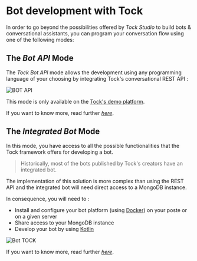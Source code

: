 # Bot development with Tock

In order to go beyond the possibilities offered by _Tock Studio_ to build bots & conversational assistants, 
you can program your conversation flow using one of the following modes:

## The _Bot API_ Mode

The _Tock Bot API_ mode allows the development using any programming language of your choosing by integrating Tock's conversational REST API :

![BOT API](../img/bot_api.png "BOT API")

This mode is only available on the [Tock's demo platform](https://demo.tock.ai/). 

If you want to know more, read further [_here_](bot-api.md).

## The _Integrated Bot_ Mode

In this mode, you have access to all the possible functionalities that the Tock framework offers for developing a bot.

> Historically, most of the bots published by Tock's creators have an integrated bot.
 
The implementation of this solution is more complex than using the REST API and the integrated bot will need direct access 
to a MongoDB instance.

In consequence, you will need to :

- Install and configure your bot platform (using [Docker](https://www.docker.com/)) on your poste or on a given server
- Share access to your MongoDB instance
- Develop your bot by using [Kotlin](https://kotlinlang.org/)

![Bot TOCK](../img/bot_open_data.png "Bot Tock")

If you want to know more, read further [_here_](bot-integre.md).
